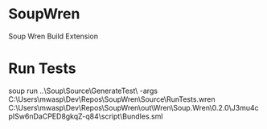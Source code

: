 # SoupWren
Soup Wren Build Extension

# Run Tests
soup run ..\Soup\Source\GenerateTest\ -args C:\Users\mwasp\Dev\Repos\SoupWren\Source\RunTests.wren C:\Users\mwasp\Dev\Repos\SoupWren\out\Wren\Soup.Wren\0.2.0\J3mu4cpISw6nDaCPED8gkqZ-q84\script\Bundles.sml